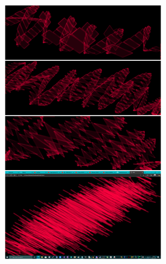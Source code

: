 ![screenshot](/trails/square_wave.png)
![screenshot](/trails/round_saw_wave.png)
![screenshot](/trails/tri_wave.png)
![screenshot](/trails/noise_wave.png)